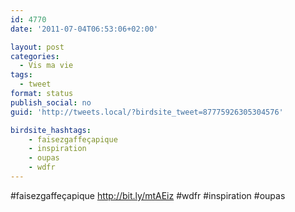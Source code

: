 ```yaml
---
id: 4770
date: '2011-07-04T06:53:06+02:00'

layout: post
categories:
  - Vis ma vie
tags:
  - tweet
format: status
publish_social: no
guid: 'http://tweets.local/?birdsite_tweet=87775926305304576'

birdsite_hashtags:
    - faisezgaffeçapique
    - inspiration
    - oupas
    - wdfr
---
```


\#faisezgaffeçapique http://bit.ly/mtAEiz #wdfr #inspiration #oupas